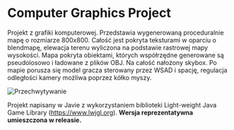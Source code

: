 # Computer Graphics Project

Projekt z grafiki komputerowej.
Przedstawia wygenerowaną proceduralnie mapę o rozmiarze 800x800. Całość jest pokryta teksturami w oparciu o blendmapę, elewacja terenu wyliczona na podstawie rastrowej mapy wysokości. Mapa pokryta obiektami, których współrzędne generowane są pseudolosowo i ładowane z plików OBJ. Na całość nałożony skybox. Po mapie porusza się model gracza sterowany przez WSAD i spację, regulacja odległości kamery możliwa poprzez kółko myszy.

![Przechwytywanie](https://user-images.githubusercontent.com/81091594/189534903-6e21b0bc-77ec-4f81-b7ad-b7e1be22d9ce.PNG)

Projekt napisany w Javie z wykorzystaniem biblioteki Light-weight Java Game Library (https://www.lwjgl.org).
**Wersja reprezentatywna umieszczona w releasie.**
